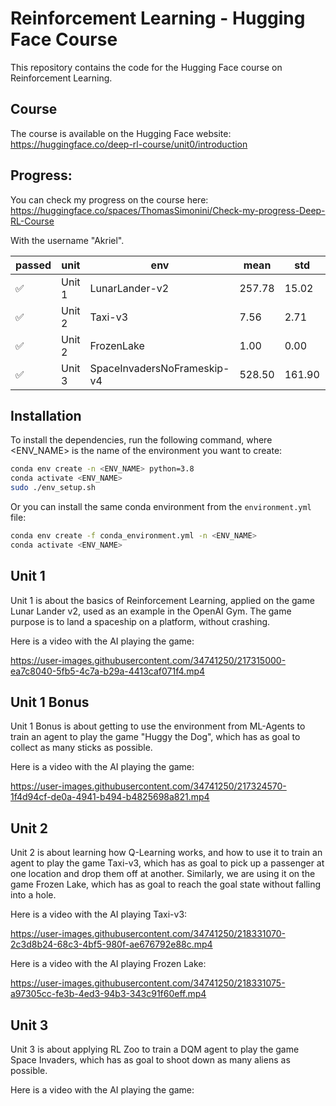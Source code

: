 # Reinforcement Learning - Hugging Face Course

This repository contains the code for the Hugging Face course on Reinforcement
Learning.

## Course

The course is available on the Hugging Face website:  
https://huggingface.co/deep-rl-course/unit0/introduction

## Progress:

You can check my progress on the course here:  
https://huggingface.co/spaces/ThomasSimonini/Check-my-progress-Deep-RL-Course

With the username "Akriel".

| passed | unit   | env                         | mean   | std    | Link                                                                  |
|--------|--------|-----------------------------|--------|--------|-----------------------------------------------------------------------|
| ✅      | Unit 1 | LunarLander-v2              | 257.78 | 15.02  | [link](https://huggingface.co/Akriel/MLP-Lunar-Lander )               |
| ✅      | Unit 2 | Taxi-v3                     | 7.56   | 2.71   | [link](https://huggingface.co/Akriel/q-Taxi-v3)                       |
| ✅      | Unit 2 | FrozenLake                  | 1.00   | 0.00   | [link](https://huggingface.co/Akriel/q-FrozenLake-v1-4x4-noSlippery)  |
| ✅      | Unit 3 | SpaceInvadersNoFrameskip-v4 | 528.50 | 161.90 | [link](https://huggingface.co/Akriel/dqn-SpaceInvadersNoFrameskip-v4) |


## Installation

To install the dependencies, run the following command, where <ENV_NAME> is the
name of the environment you want to create:

```bash
conda env create -n <ENV_NAME> python=3.8
conda activate <ENV_NAME>
sudo ./env_setup.sh
```

Or you can install the same conda environment from the `environment.yml` file:

```bash
conda env create -f conda_environment.yml -n <ENV_NAME>
conda activate <ENV_NAME>
```

## Unit 1

Unit 1 is about the basics of Reinforcement Learning, applied on the game
Lunar Lander v2, used as an example in the OpenAI Gym. The game purpose is to
land a spaceship on a platform, without crashing.

Here is a video with the AI playing the game:

https://user-images.githubusercontent.com/34741250/217315000-ea7c8040-5fb5-4c7a-b29a-4413caf071f4.mp4

## Unit 1 Bonus

Unit 1 Bonus is about getting to use the environment from ML-Agents to train
an agent to play the game "Huggy the Dog", which has as goal to collect as many
sticks as possible.

Here is a video with the AI playing the game:

https://user-images.githubusercontent.com/34741250/217324570-1f4d94cf-de0a-4941-b494-b4825698a821.mp4

## Unit 2 

Unit 2 is about learning how Q-Learning works, and how to use it to train an
agent to play the game Taxi-v3, which has as goal to pick up a passenger at
one location and drop them off at another. Similarly, we are using it on the
game Frozen Lake, which has as goal to reach the goal state without falling
into a hole.

Here is a video with the AI playing Taxi-v3:

https://user-images.githubusercontent.com/34741250/218331070-2c3d8b24-68c3-4bf5-980f-ae676792e88c.mp4

Here is a video with the AI playing Frozen Lake:

https://user-images.githubusercontent.com/34741250/218331075-a97305cc-fe3b-4ed3-94b3-343c91f60eff.mp4

## Unit 3

Unit 3 is about applying RL Zoo to train a DQM agent to play the game
Space Invaders, which has as goal to shoot down as many aliens as possible.

Here is a video with the AI playing the game:

